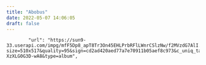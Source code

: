 ```yaml
---
title: "Abobus"
date: 2022-05-07 14:06:05
draft: false
---
```


            "url": "https://sun9-33.userapi.com/impg/mfF5Dp8_apT8Tr3On45EHLPrbRFlLWnrCSlzNw/f2MVzdG7AlI.jpg?size=510x517&quality=95&sign=cd2ad420aed77a7e70911b05aef8c973&c_uniq_tag=hqFTGIlMHHb0n9gn8Qt2N0rT6uytX-XzXLG0G3D-wA8&type=album",
